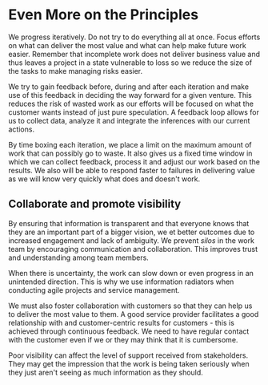 # Even More on the Principles
We progress iteratively. Do not try to do everything all at once. Focus efforts on what can deliver the most value and what can help make future work easier. Remember that incomplete work does not deliver business value and thus leaves a project in a state vulnerable to loss so we reduce the size of the tasks to make managing risks easier.

We try to gain feedback before, during and after each iteration and make use of this feedback in deciding the way forward for a given venture. This reduces the risk of wasted work as our efforts will be focused on what the customer wants instead of just pure speculation. A feedback loop allows for us to collect data, analyze it and integrate the inferences with our current actions.

By time boxing each iteration, we place a limit on the maximum amount of work that can possibly go to waste. It also gives us a fixed time window in which we can collect feedback, process it and adjust our work based on the results. We also will be able to respond faster to failures in delivering value as we will know very quickly what does and doesn't work.

## Collaborate and promote visibility
By ensuring that information is transparent and that everyone knows that they are an important part of a bigger vision, we et better outcomes due to increased engagement and lack of ambiguity. We prevent *silos* in the work team by encouraging communication and collaboration. This improves trust and understanding among team members.

When there is uncertainty, the work can slow down or even progress in an unintended direction. This is why we use information radiators when conducting agile projects and service management.

We must also foster collaboration with customers so that they can help us to deliver the most value to them. A good service provider facilitates a good relationship with and customer-centric results for customers - this is achieved through continuous feedback. We need to have regular contact with the customer even if we or they may think that it is cumbersome.

Poor visibility can affect the level of support received from stakeholders. They may get the impression that the work is being taken seriously when they just aren't seeing as much information as they should.

